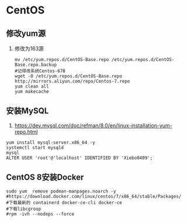 # CentOS

## 修改yum源

1. 修改为163源

   ```shell
   mv /etc/yum.repos.d/CentOS-Base.repo /etc/yum.repos.d/CentOS-Base.repo.backup
   #记得改系统Centos-678
   wget -O /etc/yum.repos.d/CentOS-Base.repo http://mirrors.aliyun.com/repo/Centos-7.repo
   yum clean all
   yum makecache
   ```

## 安装MySQL

1. https://dev.mysql.com/doc/refman/8.0/en/linux-installation-yum-repo.html

```
yum install mysql-server.x86_64 -y
systemctl start mysqld
mysql
ALTER USER 'root'@'localhost' IDENTIFIED BY 'Xiebo0409';

```

## CentOS 8安装Docker

```shell
sudo yum  remove podman-manpages.noarch -y
#https://download.docker.com/linux/centos/7/x86_64/stable/Packages/
#下载最新的 containerd docker-ce-cli docker-ce 
#下载libcgroup
#rpm -ivh --nodeps --force
```

